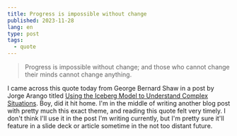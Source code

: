 ```yaml
---
title: Progress is impossible without change
published: 2023-11-28
lang: en
type: post
tags:
  - quote
---
```


> Progress is impossible without change; and those who cannot change their minds cannot change anything.

I came across this quote today from George Bernard Shaw in a post by Jorge Arango titled [Using the Iceberg Model to Understand Complex Situations](https://jarango.com/2023/11/27/using-the-iceberg-model-to-understand-complex-situations/). Boy, did it hit home. I'm in the middle of writing another blog post with pretty much this exact theme, and reading this quote felt very timely. I don't think I'll use it in the post I'm writing currently, but I'm pretty sure it'll feature in a slide deck or article sometime in the not too distant future.
